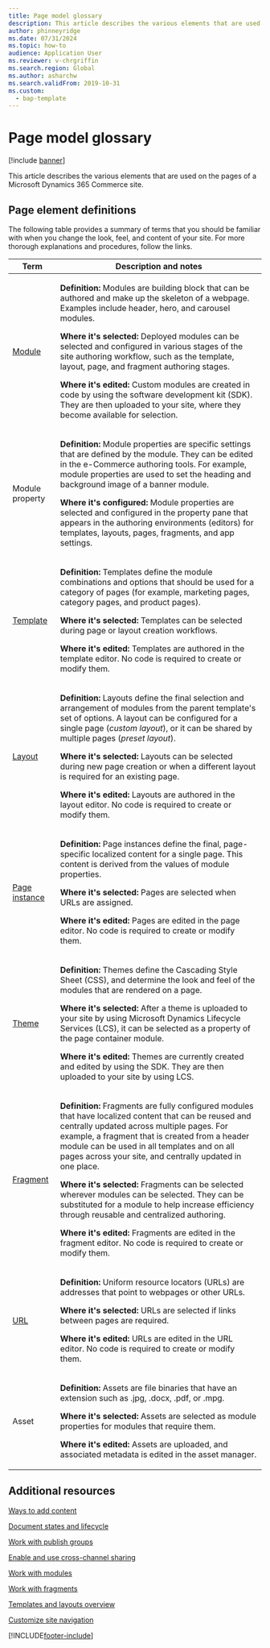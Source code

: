 ```yaml
---
title: Page model glossary
description: This article describes the various elements that are used on the pages of a Microsoft Dynamics 365 Commerce site.
author: phinneyridge
ms.date: 07/31/2024
ms.topic: how-to
audience: Application User
ms.reviewer: v-chrgriffin
ms.search.region: Global
ms.author: asharchw
ms.search.validFrom: 2019-10-31
ms.custom: 
  - bap-template
---
```

# Page model glossary

[!include [banner](includes/banner.md)]

This article describes the various elements that are used on the pages of a Microsoft Dynamics 365 Commerce site.

## Page element definitions

The following table provides a summary of terms that you should be familiar with when you change the look, feel, and content of your site. For more thorough explanations and procedures, follow the links.

| Term | Description and notes |
|------|-----------------------|
| [Module](work-with-modules.md) | <p>**Definition:** Modules are building block that can be authored and make up the skeleton of a webpage. Examples include header, hero, and carousel modules.</p><p>**Where it's selected:** Deployed modules can be selected and configured in various stages of the site authoring workflow, such as the template, layout, page, and fragment authoring stages.</p><p>**Where it's edited:** Custom modules are created in code by using the software development kit (SDK). They are then uploaded to your site, where they become available for selection.</p> |
| Module property | <p>**Definition:** Module properties are specific settings that are defined by the module. They can be edited in the e-Commerce authoring tools. For example, module properties are used to set the heading and background image of a banner module.</p><p>**Where it's configured:** Module properties are selected and configured in the property pane that appears in the authoring environments (editors) for templates, layouts, pages, fragments, and app settings.</p> |
| [Template](templates-layouts-overview.md) | <p>**Definition:** Templates define the module combinations and options that should be used for a category of pages (for example, marketing pages, category pages, and product pages).</p><p>**Where it's selected:** Templates can be selected during page or layout creation workflows.</p><p>**Where it's edited:** Templates are authored in the template editor. No code is required to create or modify them.</p> |
| [Layout](templates-layouts-overview.md) | <p>**Definition:** Layouts define the final selection and arrangement of modules from the parent template's set of options. A layout can be configured for a single page (*custom layout*), or it can be shared by multiple pages (*preset layout*).</p><p>**Where it's selected:** Layouts can be selected during new page creation or when a different layout is required for an existing page.</p><p>**Where it's edited:** Layouts are authored in the layout editor. No code is required to create or modify them.</p> |
| [Page instance](modify-existing-page.md) | <p>**Definition:** Page instances define the final, page-specific localized content for a single page. This content is derived from the values of module properties.</p><p>**Where it's selected:** Pages are selected when URLs are assigned.</p><p>**Where it's edited:** Pages are edited in the page editor. No code is required to create or modify them.</p> |
| [Theme](select-site-theme.md) | <p>**Definition:** Themes define the Cascading Style Sheet (CSS), and determine the look and feel of the modules that are rendered on a page.</p><p>**Where it's selected:** After a theme is uploaded to your site by using Microsoft Dynamics Lifecycle Services (LCS), it can be selected as a property of the page container module.</p><p>**Where it's edited:** Themes are currently created and edited by using the SDK. They are then uploaded to your site by using LCS.</p> |
| [Fragment](work-with-fragments.md) | <p>**Definition:** Fragments are fully configured modules that have localized content that can be reused and centrally updated across multiple pages. For example, a fragment that is created from a header module can be used in all templates and on all pages across your site, and centrally updated in one place.</p><p>**Where it's selected:** Fragments can be selected wherever modules can be selected. They can be substituted for a module to help increase efficiency through reusable and centralized authoring.</p><p>**Where it's edited:** Fragments are edited in the fragment editor. No code is required to create or modify them.</p> |
| [URL](create-page-URL.md) | <p>**Definition:** Uniform resource locators (URLs) are addresses that point to webpages or other URLs.</p><p>**Where it's selected:** URLs are selected if links between pages are required.</p><p>**Where it's edited:** URLs are edited in the URL editor. No code is required to create or modify them.</p> |
| Asset | <p>**Definition:** Assets are file binaries that have an extension such as .jpg, .docx, .pdf, or .mpg.</p><p>**Where it's selected:** Assets are selected as module properties for modules that require them.</p><p>**Where it's edited:** Assets are uploaded, and associated metadata is edited in the asset manager.</p> |

## Additional resources

[Ways to add content](add-manage-content.md)

[Document states and lifecycle](document-states-overview.md)

[Work with publish groups](publish-groups.md)

[Enable and use cross-channel sharing](cross-channel-sharing.md)

[Work with modules](work-with-modules.md)

[Work with fragments](work-with-fragments.md)

[Templates and layouts overview](templates-layouts-overview.md)

[Customize site navigation](customize-site-navigation.md)


[!INCLUDE[footer-include](../includes/footer-banner.md)]
